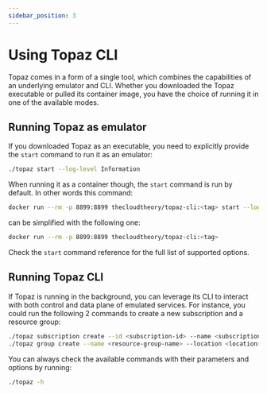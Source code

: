 ```yaml
---
sidebar_position: 3
---
```


# Using Topaz CLI

Topaz comes in a form of a single tool, which combines the capabilities of an underlying emulator and CLI. Whether you downloaded the Topaz executable or pulled its container image, you have the choice of running it in one of the available modes.

## Running Topaz as emulator
If you downloaded Topaz as an executable, you need to explicitly provide the `start` command to run it as an emulator:
```bash
./topaz start --log-level Information
```

When running it as a container though, the `start` command is run by default. In other words this command:
```bash
docker run --rm -p 8899:8899 thecloudtheory/topaz-cli:<tag> start --log-level Information
```

can be simplified with the following one:
```bash
docker run --rm -p 8899:8899 thecloudtheory/topaz-cli:<tag>
```

Check the `start` command reference for the full list of supported options.

## Running Topaz CLI 
If Topaz is running in the background, you can leverage its CLI to interact with both control and data plane of emulated services. For instance, you could run the following 2 commands to create a new subscription and a resource group:
```bash
./topaz subscription create --id <subscription-id> --name <subscription-name>
./topaz group create --name <resource-group-name> --location <location> --subscription-id <subscription-id>
```

You can always check the available commands with their parameters and options by running:
```bash
./topaz -h
```